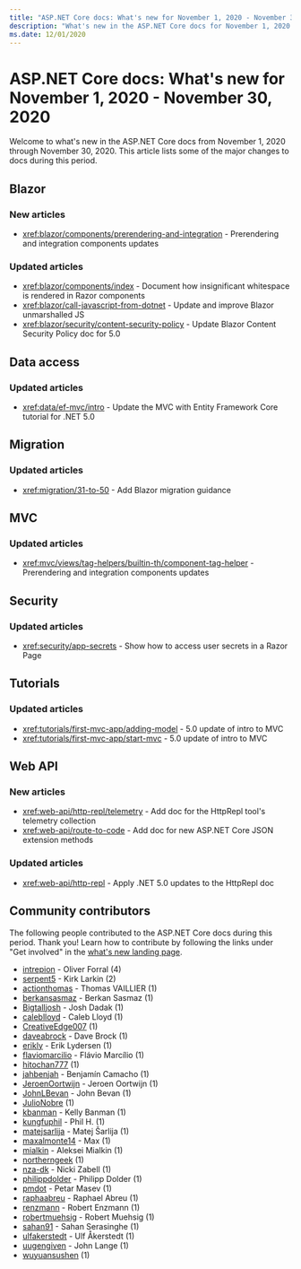 ```yaml
---
title: "ASP.NET Core docs: What's new for November 1, 2020 - November 30, 2020"
description: "What's new in the ASP.NET Core docs for November 1, 2020 - November 30, 2020."
ms.date: 12/01/2020
---
```


# ASP.NET Core docs: What's new for November 1, 2020 - November 30, 2020

Welcome to what's new in the ASP.NET Core docs from November 1, 2020 through November 30, 2020. This article lists some of the major changes to docs during this period.

## Blazor

### New articles

- <xref:blazor/components/prerendering-and-integration> - Prerendering and integration components updates

### Updated articles

- <xref:blazor/components/index> - Document how insignificant whitespace is rendered in Razor components
- <xref:blazor/call-javascript-from-dotnet> - Update and improve Blazor unmarshalled JS
- <xref:blazor/security/content-security-policy> - Update Blazor Content Security Policy doc for 5.0

## Data access

### Updated articles

- <xref:data/ef-mvc/intro> - Update the MVC with Entity Framework Core tutorial for .NET 5.0

## Migration

### Updated articles

- <xref:migration/31-to-50> - Add Blazor migration guidance

## MVC

### Updated articles

- <xref:mvc/views/tag-helpers/builtin-th/component-tag-helper> - Prerendering and integration components updates

## Security

### Updated articles

- <xref:security/app-secrets> - Show how to access user secrets in a Razor Page

## Tutorials

### Updated articles

- <xref:tutorials/first-mvc-app/adding-model> - 5.0 update of intro to MVC
- <xref:tutorials/first-mvc-app/start-mvc> - 5.0 update of intro to MVC

## Web API

### New articles

- <xref:web-api/http-repl/telemetry> - Add doc for the HttpRepl tool's telemetry collection
- <xref:web-api/route-to-code> - Add doc for new ASP.NET Core JSON extension methods

### Updated articles

- <xref:web-api/http-repl> - Apply .NET 5.0 updates to the HttpRepl doc

## Community contributors

The following people contributed to the ASP.NET Core docs during this period. Thank you! Learn how to contribute by following the links under "Get involved" in the [what's new landing page](index.yml).

- [intrepion](https://github.com/intrepion) - Oliver Forral (4)
- [serpent5](https://github.com/serpent5) - Kirk Larkin (2)
- [actionthomas](https://github.com/actionthomas) - Thomas VAILLIER (1)
- [berkansasmaz](https://github.com/berkansasmaz) - Berkan Sasmaz (1)
- [Bigtalljosh](https://github.com/Bigtalljosh) - Josh Dadak (1)
- [caleblloyd](https://github.com/caleblloyd) - Caleb Lloyd (1)
- [CreativeEdge007](https://github.com/CreativeEdge007) (1)
- [daveabrock](https://github.com/daveabrock) - Dave Brock (1)
- [erikly](https://github.com/erikly) - Erik Lydersen (1)
- [flaviomarcilio](https://github.com/flaviomarcilio) - Flávio Marcílio (1)
- [hitochan777](https://github.com/hitochan777) (1)
- [jahbenjah](https://github.com/jahbenjah) - Benjamín Camacho (1)
- [JeroenOortwijn](https://github.com/JeroenOortwijn) - Jeroen Oortwijn (1)
- [JohnLBevan](https://github.com/JohnLBevan) - John Bevan (1)
- [JulioNobre](https://github.com/JulioNobre) (1)
- [kbanman](https://github.com/kbanman) - Kelly Banman (1)
- [kungfuphil](https://github.com/kungfuphil) - Phil H. (1)
- [matejsarlija](https://github.com/matejsarlija) - Matej Šarlija (1)
- [maxalmonte14](https://github.com/maxalmonte14) - Max (1)
- [mialkin](https://github.com/mialkin) - Aleksei Mialkin (1)
- [northerngeek](https://github.com/northerngeek) (1)
- [nza-dk](https://github.com/nza-dk) - Nicki Zabell (1)
- [philippdolder](https://github.com/philippdolder) - Philipp Dolder (1)
- [pmdot](https://github.com/pmdot) - Petar Masev (1)
- [raphaabreu](https://github.com/raphaabreu) - Raphael Abreu (1)
- [renzmann](https://github.com/renzmann) - Robert Enzmann (1)
- [robertmuehsig](https://github.com/robertmuehsig) - Robert Muehsig (1)
- [sahan91](https://github.com/sahan91) - Sahan Serasinghe (1)
- [ulfakerstedt](https://github.com/ulfakerstedt) - Ulf Åkerstedt (1)
- [uugengiven](https://github.com/uugengiven) - John Lange (1)
- [wuyuansushen](https://github.com/wuyuansushen) (1)
